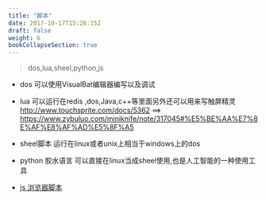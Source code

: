```yaml
---
title: "脚本"
date: 2017-10-17T15:26:15Z
draft: false
weight: 6
bookCollapseSection: true
---
```






> dos,lua,sheel,python,js
  
+ dos 可以使用VisualBat编辑器编写以及调试

+ lua 可以运行在redis ,dos,Java,c++等里面另外还可以用来写触屏精灵 http://www.touchsprite.com/docs/5362 ==> https://www.zybuluo.com/miniknife/note/317045#%E5%BE%AA%E7%8E%AF%E8%AF%AD%E5%8F%A5

+ sheel脚本 运行在linux或者unix上相当于windows上的dos

+ python 胶水语言 可以直接在linux当成sheel使用,也是人工智能的一种使用工具


* [js 浏览器脚本](javascript)
